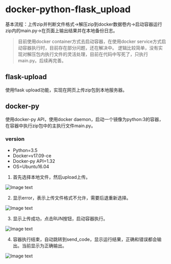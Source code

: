 # docker-python-flask_upload
基本流程：上传zip并判断文件格式->解压zip到docker数据卷内->启动容器运行zip内的main.py->在页面上输出结果并在本地备份日志。

> 目前使用docker container方式去启动容器，在使用docker service方式启动容器执行时，目前存在部分问题，还在解决中。
> 逻辑比较简单，没有实现对解压包内执行文件的灵活处理，目前在代码中写死了，只执行main.py。后续再完善。
## flask-upload
使用flask upload功能，实现在网页上传zip包到本地服务器。
## docker-py
使用docker-py API，使用docker daemon，启动一个镜像为python:3的容器，在容器中执行zip包中的主执行文件main.py。

### version
- Python=3.5
- Docker=v17.09-ce
- Docker-py API=1.32
- OS=Ubuntu16.04

1. 首先选择本地文件，然后upload上传。

![Image text](https://github.com/magic-chenyang/docker-python-flask_upload/blob/master/images/1.png)

2. 显示error，表示上传文件格式不允许，需要后退重新选择。

![Image text](https://github.com/magic-chenyang/docker-python-flask_upload/blob/master/images/4.png)

3. 显示上传成功，点击RUN按钮，启动容器执行。

![Image text](https://github.com/magic-chenyang/docker-python-flask_upload/blob/master/images/2.png)


4. 容器执行结束，自动跳转到send_code，显示运行结果，正确和错误都会输出。当前显示为正确输出。

![Image text](https://github.com/magic-chenyang/docker-python-flask_upload/blob/master/images/3.png)
